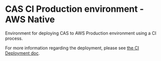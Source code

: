 # CAS CI Production environment - AWS Native

Environment for deploying CAS to AWS Production environment using a CI process.

For more information regarding the deployment, please see [the CI Deployment doc](../../../docs/ci-deployment.md).
